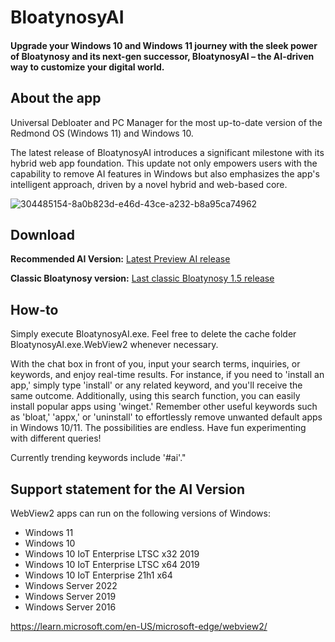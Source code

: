 # BloatynosyAI

#### Upgrade your Windows 10 and Windows 11 journey with the sleek power of Bloatynosy and its next-gen successor, BloatynosyAI – the AI-driven way to customize your digital world.

## About the app
Universal Debloater and PC Manager for the most up-to-date version of the Redmond OS (Windows 11) and Windows 10.

The latest release of BloatynosyAI introduces a significant milestone with its hybrid web app foundation. 
This update not only empowers users with the capability to remove AI features in Windows but also emphasizes the app's intelligent approach, driven by a novel hybrid and web-based core.

![304485154-8a0b823d-e46d-43ce-a232-b8a95ca74962](https://github.com/builtbybel/Bloatynosy/assets/57478606/ab491161-466c-4a13-95b9-24e56404c79b)


## Download
**Recommended AI Version:** [Latest Preview AI release](https://github.com/builtbybel/Bloatynosy/releases)

**Classic Bloatynosy version:** [Last classic Bloatynosy 1.5 release](https://github.com/builtbybel/Bloatynosy/releases/tag/1.5.0)

## How-to
Simply execute BloatynosyAI.exe. Feel free to delete the cache folder BloatynosyAI.exe.WebView2 whenever necessary.

With the chat box in front of you, input your search terms, inquiries, or keywords, and enjoy real-time results. For instance, if you need to 'install an app,' simply type 'install' or any related keyword, and you'll receive the same outcome. Additionally, using this search function, you can easily install popular apps using 'winget.' Remember other useful keywords such as 'bloat,' 'appx,' or 'uninstall' to effortlessly remove unwanted default apps in Windows 10/11. The possibilities are endless. Have fun experimenting with different queries! 

Currently trending keywords include '#ai'."

## Support statement for the AI Version
WebView2 apps can run on the following versions of Windows:

- Windows 11
- Windows 10
- Windows 10 IoT Enterprise LTSC x32 2019
- Windows 10 IoT Enterprise LTSC x64 2019
- Windows 10 IoT Enterprise 21h1 x64
- Windows Server 2022
- Windows Server 2019
- Windows Server 2016

https://learn.microsoft.com/en-US/microsoft-edge/webview2/

